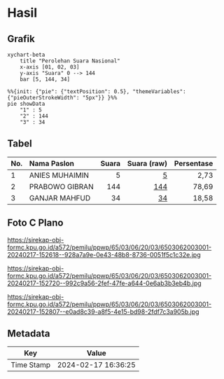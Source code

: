 # Hasil

## Grafik

```mermaid
xychart-beta
    title "Perolehan Suara Nasional"
    x-axis [01, 02, 03]
    y-axis "Suara" 0 --> 144
    bar [5, 144, 34]
```

```mermaid
%%{init: {"pie": {"textPosition": 0.5}, "themeVariables": {"pieOuterStrokeWidth": "5px"}} }%%
pie showData
    "1" : 5
    "2" : 144
    "3" : 34
```

## Tabel

| No. | Nama Paslon    | Suara | Suara (raw) | Persentase |
|:--- |:-------------- | -----:| -----------:| ----------:|
| 1   | ANIES MUHAIMIN | 5     | [5][p-1]    | 2,73       |
| 2   | PRABOWO GIBRAN | 144   | [144][p-2]  | 78,69      |
| 3   | GANJAR MAHFUD  | 34    | [34][p-3]   | 18,58      |


[p-1]: https://github.com/gigit-pemilu/pemilu-2024/blob/main/pilpres/hitung-suara/sub/65-kalimantan-utara/sub/03-nunukan/sub/06-sebuku/sub/2003-kunyit/sub/001-tps/sub/paslon-1.txt
[p-2]: https://github.com/gigit-pemilu/pemilu-2024/blob/main/pilpres/hitung-suara/sub/65-kalimantan-utara/sub/03-nunukan/sub/06-sebuku/sub/2003-kunyit/sub/001-tps/sub/paslon-2.txt
[p-3]: https://github.com/gigit-pemilu/pemilu-2024/blob/main/pilpres/hitung-suara/sub/65-kalimantan-utara/sub/03-nunukan/sub/06-sebuku/sub/2003-kunyit/sub/001-tps/sub/paslon-3.txt

## Foto C Plano

https://sirekap-obj-formc.kpu.go.id/a572/pemilu/ppwp/65/03/06/20/03/6503062003001-20240217-152618--928a7a9e-0e43-48b8-8736-0051f5c1c32e.jpg

https://sirekap-obj-formc.kpu.go.id/a572/pemilu/ppwp/65/03/06/20/03/6503062003001-20240217-152720--992c9a56-2fef-47fe-a644-0e6ab3b3eb4b.jpg

https://sirekap-obj-formc.kpu.go.id/a572/pemilu/ppwp/65/03/06/20/03/6503062003001-20240217-152807--e0ad8c39-a8f5-4e15-bd98-2fdf7c3a905b.jpg


## Metadata

| Key        | Value               |
| ---------- | ------------------- |
| Time Stamp | 2024-02-17 16:36:25 |




